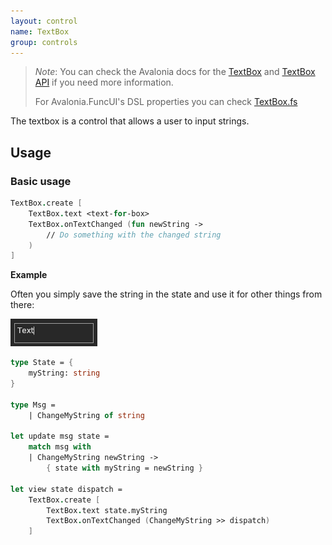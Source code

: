 ```yaml
---
layout: control
name: TextBox
group: controls
---
```

[TextBox]: https://docs.avaloniaui.net/docs/controls/textbox
[TextBox API]: http://reference.avaloniaui.net/api/Avalonia.Controls/TextBox/
[TextBox.fs]: https://github.com/AvaloniaCommunity/Avalonia.FuncUI/blob/master/src/Avalonia.FuncUI.DSL/TextBox.fs

> *Note*: You can check the Avalonia docs for the [TextBox] and [TextBox API] if you need more information.
>
> For Avalonia.FuncUI's DSL properties you can check [TextBox.fs]

The textbox is a control that allows a user to input strings.

## Usage

### Basic usage
```fsharp
TextBox.create [
    TextBox.text <text-for-box>
    TextBox.onTextChanged (fun newString ->
        // Do something with the changed string
    )
]
```

**Example**

Often you simply save the string in the state and use it for other things from there:

![TextBox](images/controls/textbox/basic.png)

```fsharp
type State = {
    myString: string
}

type Msg =
    | ChangeMyString of string

let update msg state =
    match msg with
    | ChangeMyString newString ->
        { state with myString = newString }

let view state dispatch =
    TextBox.create [
        TextBox.text state.myString
        TextBox.onTextChanged (ChangeMyString >> dispatch)
    ]
```
